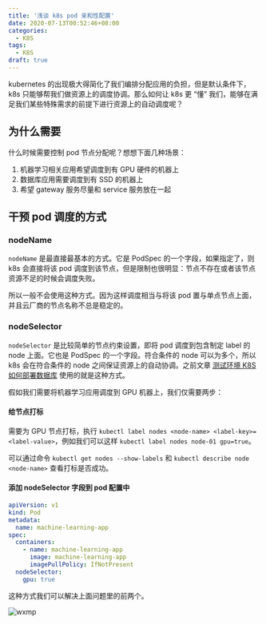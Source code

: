 ```yaml
---
title: '浅谈 k8s pod 亲和性配置'
date: 2020-07-13T00:52:46+08:00
categories:
  - K8S
tags:
  - K8S
draft: true
---
```


kubernetes 的出现极大得简化了我们编排分配应用的负担，但是默认条件下，k8s 只能够帮我们做资源上的调度协调。那么如何让 k8s 更 “懂” 我们，能够在满足我们某些特殊需求的前提下进行资源上的自动调度呢？

<!--more-->

## 为什么需要

什么时候需要控制 pod 节点分配呢？想想下面几种场景：

1. 机器学习相关应用希望调度到有 GPU 硬件的机器上
2. 数据库应用需要调度到有 SSD 的机器上
3. 希望 gateway 服务尽量和 service 服务放在一起

## 干预 pod 调度的方式

### nodeName

`nodeName` 是最直接最基本的方式。它是 PodSpec 的一个字段，如果指定了，则 k8s 会直接将该 pod 调度到该节点，但是限制也很明显：节点不存在或者该节点资源不足的时候会调度失败。

所以一般不会使用这种方式。因为这样调度相当与将该 pod 置与单点节点上面，并且云厂商的节点名称不总是稳定的。

### nodeSelector

`nodeSelector` 是比较简单的节点约束设置，即将 pod 调度到包含制定 label 的 node 上面。它也是 PodSpec 的一个字段。符合条件的 node 可以为多个，所以 k8s 会在符合条件的 node 之间保证资源上的自动协调。之前文章 [测试环境 K8S 如何部署数据库](/post/2020-01-30-k8s-deploy-stateful-app) 使用的就是这种方式。

假如我们需要将机器学习应用调度到 GPU 机器上，我们仅需要两步：

#### 给节点打标

需要为 GPU 节点打标，执行 `kubectl label nodes <node-name> <label-key>=<label-value>`，例如我们可以这样 `kubectl label nodes node-01 gpu=true`。

可以通过命令 `kubectl get nodes --show-labels` 和 `kubectl describe node <node-name>` 查看打标是否成功。

#### 添加 nodeSelector 字段到 pod 配置中

```yaml
apiVersion: v1
kind: Pod
metadata:
  name: machine-learning-app
spec:
  containers:
    - name: machine-learning-app
      image: machine-learning-app
      imagePullPolicy: IfNotPresent
  nodeSelector:
    gpu: true
```

这种方式我们可以解决上面问题里的前两个。

![wxmp](/wxmp_tiny.png)

